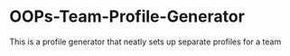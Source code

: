 # OOPs-Team-Profile-Generator
This is a profile generator that neatly sets up separate profiles for a team
